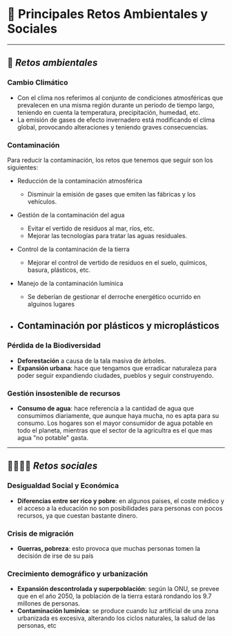 # 🔆 Principales Retos Ambientales y Sociales

---

## 🥀 _Retos ambientales_

### Cambio Climático
* Con el clima nos referimos al conjunto de condiciones atmosféricas que prevalecen en una misma región durante un periodo de tiempo largo, teniendo en cuenta la temperatura, precipitación, humedad, etc.
* La emisión de gases de efecto invernadero está modificando el clima global, provocando alteraciones y teniendo graves consecuencias.

### Contaminación
Para reducir la contaminación, los retos que tenemos que seguir son los siguientes:

* Reducción de la contaminación atmosférica
  - Disminuir la emisión de gases que emiten las fábricas y los vehículos.

* Gestión de la contaminación del agua
  - Evitar el vertido de residuos al mar, ríos, etc.
  - Mejorar las tecnologías para tratar las aguas residuales.
  
* Control de la contaminación de la tierra
  - Mejorar el control de vertido de residuos en el suelo, químicos, basura, plásticos, etc.

* Manejo de la contaminación lumínica
  - Se deberían de gestionar el derroche energético ocurrido en alguinos lugares

* Contaminación por plásticos y microplásticos
  -

### Pérdida de la Biodiversidad
- **Deforestación** a causa de la tala masiva de árboles.
- **Expansión urbana**: hace que tengamos que erradicar naturaleza para poder seguir expandiendo ciudades, pueblos y seguir construyendo.

### Gestión insostenible de recursos
- **Consumo de agua**: hace referencia a la cantidad de agua que consumimos diariamente, que aunque haya mucha, no es apta para su consumo. Los hogares son el mayor consumidor de agua potable en todo el planeta, mientras que el sector de la agricultra es el que mas agua "no potable" gasta.

---

## 👨‍👩‍👧‍👦 _Retos sociales_

### Desigualdad Social y Económica
- **Diferencias entre ser rico y pobre**: en algunos paises, el coste médico y el acceso a la educación no son posibilidades para personas con pocos recursos, ya que cuestan bastante dinero.

### Crisis de migración
- **Guerras, pobreza**: esto provoca que muchas personas tomen la decisión de irse de su país

### Crecimiento demográfico y urbanización
- **Expansión descontrolada y superpoblación**: según la ONU, se prevee que en el año 2050, la población de la tierra estará rondando los 9.7 millones de personas.
- **Contaminación lumínica**: se produce cuando luz artificial de una zona urbanizada es excesiva, alterando los ciclos naturales, la salud de las personas, etc

